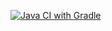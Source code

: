 [![Java CI with Gradle](https://github.com/ElizavetaZaglumina/HWPatterns1/actions/workflows/gradle.yml/badge.svg)](https://github.com/ElizavetaZaglumina/HWPatterns1/actions/workflows/gradle.yml)